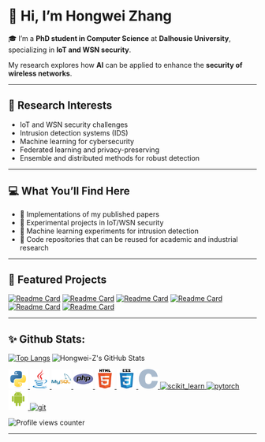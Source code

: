 # 👋 Hi, I’m Hongwei Zhang

🎓 I’m a **PhD student in Computer Science** at **Dalhousie University**, specializing in **IoT and WSN security**.  

My research explores how **AI** can be applied to enhance the **security of wireless networks**.

---

## 🔬 Research Interests

* IoT and WSN security challenges
* Intrusion detection systems (IDS)
* Machine learning for cybersecurity
* Federated learning and privacy-preserving
* Ensemble and distributed methods for robust detection

---

## 💻 What You’ll Find Here

* 📑 Implementations of my published papers
* 🔐 Experimental projects in IoT/WSN security
* 🤖 Machine learning experiments for intrusion detection
* 📂 Code repositories that can be reused for academic and industrial research

---

## 🚀 Featured Projects

[![Readme Card](https://github-readme-stats.vercel.app/api/pin/?username=Hongwei-Z&repo=Federated-Learning-IoT-IDS&theme=maroongold)](https://github.com/Hongwei-Z/Federated-Learning-IoT-IDS)
[![Readme Card](https://github-readme-stats.vercel.app/api/pin/?username=Hongwei-Z&repo=CNN-LSTM-IoMT-IDS&theme=maroongold)](https://github.com/Hongwei-Z/CNN-LSTM-IoMT-IDS)
[![Readme Card](https://github-readme-stats.vercel.app/api/pin/?username=Hongwei-Z&repo=SC-MLIDS&theme=maroongold)](https://github.com/Hongwei-Z/SC-MLIDS)
[![Readme Card](https://github-readme-stats.vercel.app/api/pin/?username=Hongwei-Z&repo=FishingNetTopology&theme=maroongold)](https://github.com/Hongwei-Z/FishingNetTopology)
[![Readme Card](https://github-readme-stats.vercel.app/api/pin/?username=Hongwei-Z&repo=Federated-Random-Forest&theme=maroongold)](https://github.com/Hongwei-Z/Federated-Random-Forest)
[![Readme Card](https://github-readme-stats.vercel.app/api/pin/?username=Hongwei-Z&repo=SDN_FL_IoT_DDoS&theme=maroongold)](https://github.com/Hongwei-Z/SDN_FL_IoT_DDoS)

---

## ✨ Github Stats:  

[![Top Langs](https://github-readme-stats.vercel.app/api/top-langs/?username=Hongwei-Z&layout=donut&theme=codeSTACKr)](https://github.com/anuraghazra/github-readme-stats)
![Hongwei-Z's GitHub Stats](https://github-readme-stats.vercel.app/api?username=Hongwei-Z&theme=codeSTACKr&show_icons=true&&rank_icon=github)

<p align="left"> 
  <a href="https://www.python.org" target="_blank" rel="noreferrer"> <img src="https://raw.githubusercontent.com/devicons/devicon/master/icons/python/python-original.svg" alt="python" width="40" height="40"/> </a> 
  <a href="https://www.java.com" target="_blank" rel="noreferrer"> <img src="https://raw.githubusercontent.com/devicons/devicon/master/icons/java/java-original.svg" alt="java" width="40" height="40"/> </a>
  <a href="https://www.mysql.com/" target="_blank" rel="noreferrer"> <img src="https://raw.githubusercontent.com/devicons/devicon/master/icons/mysql/mysql-original-wordmark.svg" alt="mysql" width="40" height="40"/> </a>
  <a href="https://www.php.net" target="_blank" rel="noreferrer"> <img src="https://raw.githubusercontent.com/devicons/devicon/master/icons/php/php-original.svg" alt="php" width="40" height="40"/> </a>
  <a href="https://www.w3.org/html/" target="_blank" rel="noreferrer"> <img src="https://raw.githubusercontent.com/devicons/devicon/master/icons/html5/html5-original-wordmark.svg" alt="html5" width="40" height="40"/> </a> 
  <a href="https://www.w3schools.com/css/" target="_blank" rel="noreferrer"> <img src="https://raw.githubusercontent.com/devicons/devicon/master/icons/css3/css3-original-wordmark.svg" alt="css3" width="40" height="40"/> </a> 
  <a href="https://www.cprogramming.com/" target="_blank" rel="noreferrer"> <img src="https://raw.githubusercontent.com/devicons/devicon/master/icons/c/c-original.svg" alt="c" width="40" height="40"/> </a>
   <a href="https://scikit-learn.org/" target="_blank" rel="noreferrer"> <img src="https://upload.wikimedia.org/wikipedia/commons/0/05/Scikit_learn_logo_small.svg" alt="scikit_learn" width="40" height="40"/> </a>
  <a href="https://pytorch.org/" target="_blank" rel="noreferrer"> <img src="https://www.vectorlogo.zone/logos/pytorch/pytorch-icon.svg" alt="pytorch" width="40" height="40"/> </a>
  <a href="https://developer.android.com" target="_blank" rel="noreferrer"> <img src="https://raw.githubusercontent.com/devicons/devicon/master/icons/android/android-original-wordmark.svg" alt="android" width="40" height="40"/> </a>  
  <a href="https://git-scm.com/" target="_blank" rel="noreferrer"> <img src="https://www.vectorlogo.zone/logos/git-scm/git-scm-icon.svg" alt="git" width="40" height="40"/> </a>
</p>

![Profile views counter](https://komarev.com/ghpvc/?username=Hongwei-Z&&style=flat-square)  

---
